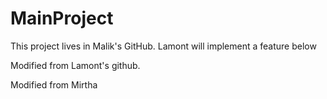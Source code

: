 # MainProject
This project lives in Malik's GitHub.
Lamont will implement a feature below

Modified from Lamont's github.

Modified from Mirtha

